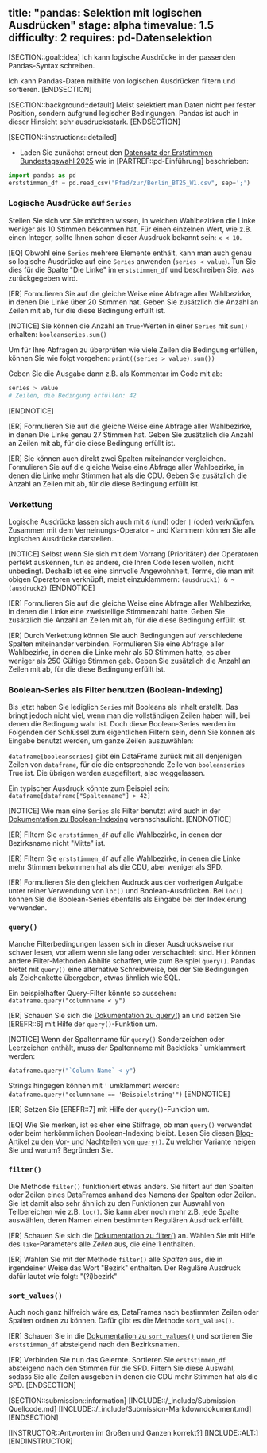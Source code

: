 title: "pandas: Selektion mit logischen Ausdrücken"
stage: alpha
timevalue: 1.5
difficulty: 2
requires: pd-Datenselektion
---

[SECTION::goal::idea]
Ich kann logische Ausdrücke in der passenden Pandas-Syntax schreiben.

Ich kann Pandas-Daten mithilfe von logischen Ausdrücken filtern und sortieren.
[ENDSECTION]


[SECTION::background::default]
Meist selektiert man Daten nicht per fester Position, sondern aufgrund
logischer Bedingungen. 
Pandas ist auch in dieser Hinsicht sehr ausdrucksstark.
[ENDSECTION]


[SECTION::instructions::detailed]

- Laden Sie zunächst erneut den 
[Datensatz der Erststimmen Bundestagswahl 2025](https://www.govdata.de/suche/daten/bundestagswahl-2025-in-berlin-nach-wahlbezirken-endgultiges-ergebnis)
wie in [PARTREF::pd-Einführung] beschrieben:
```python
import pandas as pd
erststimmen_df = pd.read_csv("Pfad/zur/Berlin_BT25_W1.csv", sep=';')
```

### Logische Ausdrücke auf `Series`

Stellen Sie sich vor Sie möchten wissen, 
in welchen Wahlbezirken die Linke weniger als 10 Stimmen bekommen hat. 
Für einen einzelnen Wert, wie z.B. einen Integer, sollte Ihnen schon dieser Ausdruck bekannt sein: 
`x < 10`.

[EQ] Obwohl eine `Series` mehrere Elemente enthält, 
kann man auch genau so logische Ausdrücke auf eine `Series` anwenden (`series < value`). 
Tun Sie dies für die Spalte "Die Linke" im `erststimmen_df` und beschreiben Sie,
was zurückgegeben wird.

[ER] Formulieren Sie auf die gleiche Weise eine Abfrage aller Wahlbezirke,
in denen Die Linke über 20 Stimmen hat.
Geben Sie zusätzlich die Anzahl an Zeilen mit ab, für die diese Bedingung erfüllt ist.

[NOTICE]
Sie können die Anzahl an `True`-Werten in einer `Series` mit `sum()` erhalten:
`booleanseries.sum()`

Um für Ihre Abfragen zu überprüfen wie viele Zeilen die Bedingung erfüllen, können Sie
wie folgt vorgehen:
`print((series > value).sum())`

Geben Sie die Ausgabe dann z.B. als Kommentar im Code mit ab:
```python
series > value
# Zeilen, die Bedingung erfüllen: 42
```
[ENDNOTICE]

[ER] Formulieren Sie auf die gleiche Weise eine Abfrage aller Wahlbezirke,
in denen Die Linke genau 27 Stimmen hat.
Geben Sie zusätzlich die Anzahl an Zeilen mit ab, für die diese Bedingung erfüllt ist.

[ER] Sie können auch direkt zwei Spalten miteinander vergleichen. 
Formulieren Sie auf die gleiche Weise eine Abfrage aller Wahlbezirke,
in denen die Linke mehr Stimmen hat als die CDU.
Geben Sie zusätzlich die Anzahl an Zeilen mit ab, für die diese Bedingung erfüllt ist.

### Verkettung

Logische Ausdrücke lassen sich auch mit `&` (und) oder `|` (oder) verknüpfen. 
Zusammen mit dem Verneinungs-Operator `~` und Klammern können Sie alle logischen Ausdrücke darstellen.

[NOTICE]
Selbst wenn Sie sich mit dem Vorrang (Prioritäten) der Operatoren perfekt auskennen,
tun es andere, die Ihren Code lesen wollen, nicht unbedingt.
Deshalb ist es eine sinnvolle Angewohnheit, Terme, die man mit obigen Operatoren verknüpft,
meist einzuklammern:
`(ausdruck1) & ~(ausdruck2)`
[ENDNOTICE]

[ER] Formulieren Sie auf die gleiche Weise eine Abfrage aller Wahlbezirke, 
in denen die Linke eine zweistellige Stimmenzahl hatte.
Geben Sie zusätzlich die Anzahl an Zeilen mit ab, für die diese Bedingung erfüllt ist.

[ER] Durch Verkettung können Sie auch Bedingungen auf verschiedene Spalten miteinander verbinden.
Formulieren Sie eine Abfrage aller Wahlbezirke, in denen die Linke mehr als 50 Stimmen hatte,
es aber weniger als 250 Gültige Stimmen gab.
Geben Sie zusätzlich die Anzahl an Zeilen mit ab, für die diese Bedingung erfüllt ist.

### Boolean-Series als Filter benutzen (Boolean-Indexing)

Bis jetzt haben Sie lediglich `Series` mit Booleans als Inhalt erstellt. 
Das bringt jedoch nicht viel, wenn man die vollständigen Zeilen haben will, 
bei denen die Bedingung wahr ist.
Doch diese Boolean-Series werden im Folgenden der Schlüssel zum eigentlichen Filtern sein, 
denn Sie können als Eingabe benutzt werden, um ganze Zeilen auszuwählen:

`dataframe[booleanseries]` gibt ein DataFrame zurück mit all denjenigen Zeilen von `dataframe`, 
für die die entsprechende Zeile von `booleanseries` True ist.
Die übrigen werden ausgefiltert, also weggelassen.

Ein typischer Ausdruck könnte zum Beispiel sein: 
`dataframe[dataframe["Spaltenname"] > 42]`

[NOTICE]
Wie man eine `Series` als Filter benutzt wird auch in der
[Dokumentation zu Boolean-Indexing](https://pandas.pydata.org/docs/user_guide/10min.html#boolean-indexing)
veranschaulicht.
[ENDNOTICE]

[ER] Filtern Sie `erststimmen_df` auf alle Wahlbezirke, in denen der Bezirksname nicht "Mitte" ist.

[ER] Filtern Sie `erststimmen_df` auf alle Wahlbezirke, in denen die Linke mehr Stimmen bekommen hat als die CDU, 
aber weniger als SPD.

[ER] Formulieren Sie den gleichen Audruck aus der vorherigen Aufgabe 
unter reiner Verwendung von `loc()` und Boolean-Ausdrücken.
Bei `loc()` können Sie die Boolean-Series ebenfalls als Eingabe bei der Indexierung verwenden.


### `query()`

Manche Filterbedingungen lassen sich in dieser Ausdrucksweise nur schwer lesen, 
vor allem wenn sie lang oder verschachtelt sind.
Hier können andere Filter-Methoden Abhilfe schaffen, wie zum Beispiel `query()`. 
Pandas bietet mit `query()` eine alternative Schreibweise, bei der Sie Bedingungen als Zeichenkette
übergeben, etwas ähnlich wie SQL.

Ein beispielhafter Query-Filter könnte so aussehen:
`dataframe.query("columnname < y")`

[ER] Schauen Sie sich die 
[Dokumentation zu query()](https://pandas.pydata.org/docs/reference/api/pandas.DataFrame.query.html#pandas.DataFrame.query) 
an und setzen Sie [EREFR::6] mit Hilfe der `query()`-Funktion um.

[NOTICE]
Wenn der Spaltenname für `query()` Sonderzeichen oder Leerzeichen enthält, muss der Spaltenname mit
Backticks \` umklammert werden:
```python
dataframe.query("`Column Name` < y")
```

Strings hingegen können mit `'` umklammert werden:
`dataframe.query("columnname == 'Beispielstring'")`
[ENDNOTICE]

[ER] Setzen Sie [EREFR::7] mit Hilfe der `query()`-Funktion um.

[EQ] Wie Sie merken, ist es eher eine Stilfrage, ob man `query()` verwendet
oder beim herkömmlichen Boolean-Indexing bleibt.
Lesen Sie diesen 
[Blog-Artikel zu den Vor- und Nachteilen von `query()`](https://faun.pub/querying-in-pandas-easy-fast-efficient-eec7538766a1).
Zu welcher Variante neigen Sie und warum?
Begründen Sie.

### `filter()`
<!-- TODO_3: Verweis auf Regexp-Aufgabe zufügen -->

Die Methode `filter()` funktioniert etwas anders. 
Sie filtert auf den Spalten oder Zeilen eines DataFrames anhand des Namens der Spalten oder Zeilen.
Sie ist damit also sehr ähnlich zu den Funktionen zur Auswahl von Teilbereichen wie z.B. `loc()`.
Sie kann aber noch mehr z.B. jede Spalte auswählen, 
deren Namen einen bestimmten Regulären Ausdruck erfüllt.

[ER] Schauen Sie sich die 
[Dokumentation zu filter()](https://pandas.pydata.org/docs/reference/api/pandas.DataFrame.filter.html) 
an. 
Wählen Sie mit Hilfe des `like`-Parameters alle _Zeilen_ aus, die eine 1 enthalten.

[ER] Wählen Sie mit der Methode `filter()` alle _Spalten_ aus, die in irgendeiner Weise das
Wort "Bezirk" enthalten. 
Der Reguläre Ausdruck dafür lautet wie folgt: "(?i)bezirk"

### `sort_values()`

Auch noch ganz hilfreich wäre es, DataFrames nach bestimmten Zeilen oder Spalten ordnen zu können.
Dafür gibt es die Methode `sort_values()`.

[ER] Schauen Sie in die 
[Dokumentation zu `sort_values()`](https://pandas.pydata.org/docs/reference/api/pandas.DataFrame.sort_values.html)
und sortieren Sie `erststimmen_df` absteigend nach den Bezirksnamen.

[ER] Verbinden Sie nun das Gelernte. 
Sortieren Sie `erststimmen_df` absteigend nach den Stimmen für die SPD.
Filtern Sie diese Auswahl, sodass Sie alle Zeilen ausgeben in denen die CDU mehr Stimmen hat
als die SPD.
[ENDSECTION]


[SECTION::submission::information]
[INCLUDE::/_include/Submission-Quellcode.md]
[INCLUDE::/_include/Submission-Markdowndokument.md]
[ENDSECTION]


[INSTRUCTOR::Antworten im Großen und Ganzen korrekt?]
[INCLUDE::ALT:]
[ENDINSTRUCTOR]
